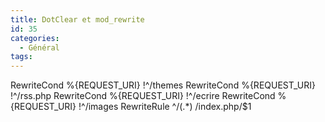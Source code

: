 ```yaml
---
title: DotClear et mod_rewrite
id: 35
categories:
  - Général
tags:
---
```


RewriteCond %{REQUEST_URI} !^/themes RewriteCond %{REQUEST_URI} !^/rss.php RewriteCond %{REQUEST_URI} !^/ecrire RewriteCond %{REQUEST_URI} !^/images RewriteRule ^/(.*) /index.php/$1